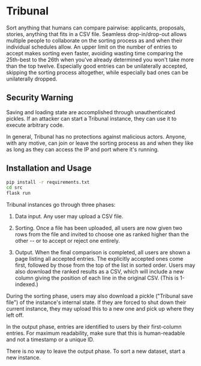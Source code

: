 # Tribunal

Sort anything that humans can compare pairwise: applicants, proposals, stories, anything that fits in a CSV file.  Seamless drop-in/drop-out allows multiple people to collaborate on the sorting process as and when their individual schedules allow.  An upper limit on the number of entries to accept makes sorting even faster, avoiding wasting time comparing the 25th-best to the 26th when you've already determined you won't take more than the top twelve.  Especially good entries can be unilaterally accepted, skipping the sorting process altogether, while especially bad ones can be unilaterally dropped.

## Security Warning

Saving and loading state are accomplished through unauthenticated pickles.  If an attacker can start a Tribunal instance, they can use it to execute arbitrary code.

In general, Tribunal has no protections against malicious actors.  Anyone, with any motive, can join or leave the sorting process as and when they like as long as they can access the IP and port where it's running.

## Installation and Usage

```bash
pip install -r requirements.txt
cd src
flask run
```

Tribunal instances go through three phases:

1. Data input.  Any user may upload a CSV file.

2. Sorting.  Once a file has been uploaded, all users are now given two rows from the file and invited to choose one as ranked higher than the other -- or to accept or reject one entirely.

3. Output.  When the final comparison is completed, all users are shown a page listing all accepted entries.  The explicitly accepted ones come first, followed by those from the top of the list in sorted order.  Users may also download the ranked results as a CSV, which will include a new column giving the position of each line in the original CSV.  (This is 1-indexed.)

During the sorting phase, users may also download a pickle ("Tribunal save file") of the instance's internal state.  If they are forced to shut down their current instance, they may upload this to a new one and pick up where they left off.

In the output phase, entries are identified to users by their first-column entries.  For maximum readability, make sure that this is human-readable and not a timestamp or a unique ID.

There is no way to leave the output phase.  To sort a new dataset, start a new instance.
